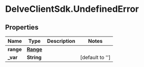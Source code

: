 # DelveClientSdk.UndefinedError

## Properties

Name | Type | Description | Notes
------------ | ------------- | ------------- | -------------
**range** | [**Range**](Range.md) |  | 
**_var** | **String** |  | [default to &#39;&#39;]


